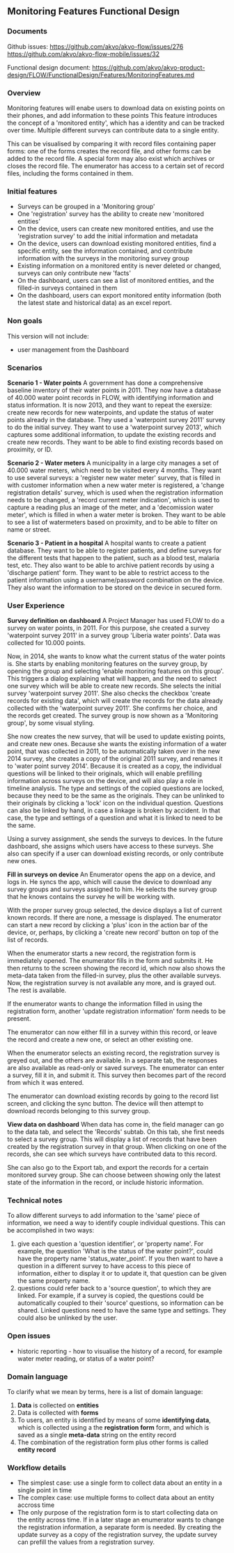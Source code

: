 Monitoring Features Functional Design
-------------------------------------

### Documents
Github issues:
https://github.com/akvo/akvo-flow/issues/276
https://github.com/akvo/akvo-flow-mobile/issues/32

Functional design document:
https://github.com/akvo/akvo-product-design/FLOW/FunctionalDesign/Features/MonitoringFeatures.md

### Overview
Monitoring features will enabe users to download data on existing points on their phones, and add information to these points This feature introduces the concept of a 'monitored entity', which has a identity and can be tracked over time. Multiple different surveys can contribute data to a single entity.

This can be visualised by comparing it with record files containing paper forms: one of the forms creates the record file, and other forms can be added to the record file. A special form may also exist which archives or closes the record file. The enumerator has access to a certain set of record files, including the forms contained in them.

### Initial features
* Surveys can be grouped in a 'Monitoring group'
* One 'registration' survey has the ability to create new 'monitored entities'
* On the device, users can create new monitored entities, and use the 'registration survey' to add the initial information and metadata
* On the device, users can download existing monitored entities, find a specific entity, see the information contained, and contribute information with the surveys in the monitoring survey group
* Existing information on a monitored entity is never deleted or changed, surveys can only contribute new 'facts'
* On the dashboard, users can see a list of monitored entities, and the filled-in surveys contained in them
* On the dashboard, users can export monitored entity information (both the latest state and historical data) as an excel report.

### Non goals
This version will not include:
* user management from the Dashboard

### Scenarios
**Scenario 1 - Water points**
A government has done a comprehensive baseline inventory of their water points in 2011. They now have a database of 40.000 water point records in FLOW, with identifying information and status information. It is now 2013, and they want to repeat the exersize: create new records for new waterpoints, and update the status of water points already in the database. They used a 'waterpoint survey 2011' survey to do the initial survey. They want to use a 'waterpoint survey 2013', which captures some additional information, to update the existing records and create new records. They want to be able to find existing records based on proximity, or ID.

**Scenario 2 - Water meters**
A municipality in a large city manages a set of 40.000 water meters, which need to be visited every 4 months. They want to use several surveys: a 'register new water meter' survey, that is filled in with customer information when a new water meter is registered, a 'change registration details' survey, which is used when the registration information needs to be changed,  a 'record current meter indication', which is used to capture a reading plus an image of the meter, and a 'decomission water meter', which is filled in when a water meter is broken. They want to be able to see a list of watermeters based on proximity, and to be able to filter on name or street.

**Scenario 3 - Patient in a hospital**
A hospital wants to create a patient database. They want to be able to register patients, and define surveys for the different tests that happen to the patient, such as a blood test, malaria test, etc. They also want to be able to archive patient records by using a 'discharge patient' form. They want to be able to restrict access to the patient information using a username/password combination on the device. They also want the information to be stored on the device in secured form.

### User Experience 
**Survey definition on dashboard**
A Project Manager has used FLOW to do a survey on water points, in 2011. For this purpose, she created a survey 'waterpoint survey 2011' in a survey group 'Liberia water points'. Data was collected for 10.000 points. 

Now, in 2014, she wants to know what the current status of the water points is. She starts by enabling monitoring features on the survey group, by opening the group and selecting 'enable monitoring features on this group'. This triggers a dialog explaining what will happen, and the need to select one survey which will be able to create new records. She selects the initial survey 'waterpoint survey 2011'. She also checks the checkbox 'create records for existing data', which will create the records for the data already collected with the 'waterpoint survey 2011'. She confirms her choice, and the records get created. The survey group is now shown as a 'Monitoring group', by some visual styling.

She now creates the new survey, that will be used to update existing points, and create new ones. Because she wants the existing information of a water point, that was collected in 2011, to be automatically taken over in the new 2014 survey, she creates a copy of the original 2011 survey, and renames it to 'water point survey 2014'. Because it is created as a copy, the individual questions will be linked to their originals, which will enable prefilling information across surveys on the device, and will also play a role in timeline analysis. The type and settings of the copied questions are locked, because they need to be the same as the originals. They can be unlinked to their originals by clicking a 'lock' icon on the individual question. Questions can also be linked by hand, in case a linkage is broken by accident. In that case, the type and settings of a question and what it is linked to need to be the same.

Using a survey assignment, she sends the surveys to devices. In the future dashboard, she assigns which users have access to these surveys. She also can specify if a user can download existing records, or only contribute new ones.

**Fill in surveys on device**
An Enumerator opens the app on a device, and logs in. He syncs the app, which will cause the device to download any survey groups and surveys assigned to him. He selects the survey group that he knows contains the survey he will be working with. 

With the proper survey group selected, the device displays a list of current known records. If there are none, a message is displayed. The enumerator can start a new record by clicking a 'plus' icon in the action bar of the device, or, perhaps, by clicking a 'create new record' button on top of the list of records.

When the enumerator starts a new record, the registration form is immediately opened. The enumerator fills in the form and submits it. He then returns to the screen showing the record id, which now also shows the meta-data taken from the filled-in survey, plus the other available surveys. Now, the registration survey is not available any more, and is grayed out. The rest is available. 

If the enumerator wants to change the information filled in using the registration form, another 'update registration information' form needs to be present.

The enumerator can now either fill in a survey within this record, or leave the record and create a new one, or select an other existing one.

When the enumerator selects an existing record, the registration survey is greyed out, and the others are available. In a separate tab, the responses are also available as read-only or saved surveys. The enumerator can enter a survey, fill it in, and submit it. This survey then becomes part of the record from which it was entered.

The enumerator can download existing records by going to the record list screen, and clicking the sync button. The device will then attempt to download records belonging to this survey group.

**View data on dashboard**
When data has come in, the field manager can go to the data tab, and select the 'Records' subtab. On this tab, she first needs to select a survey group. This will display a list of records that have been created by the registration survey in that group. When clicking on one of the records, she can see which surveys have contributed data to this record.

She can also go to the Export tab, and export the records for a certain monitored survey group. She can choose between showing only the latest state of the information in the record, or include historic information. 

### Technical notes
To allow different surveys to add information to the 'same' piece of information, we need a way to identify couple individual questions. This can be accomplished in two ways:

1.  give each question a 'question identifier', or 'property name'. For example, the question 'What is the status of the water point?', could have the property name 'status_water_point'. If you then want to have a question in a different survey to have access to this piece of information, either to display it or to update it, that question can be given the same property name.
2.  questions could refer back to a 'source question', to which they are linked. For example, if a survey is copied, the questions could be automatically coupled to their 'source' questions, so information can be shared. Linked questions need to have the same type and settings. They could also be unlinked by the user.

### Open issues
* historic reporting  - how to visualise the history of a record, for example water meter reading, or status of a water point?

### Domain language
To clarify what we mean by terms, here is a list of domain language:

1. **Data** is collected on **entities**
2. Data is collected with **forms**
3. To users, an entity is identified by means of some **identifying data**, which is collected using a the **registration form** form, and which is saved as a single **meta-data** string on the entity record
4. The combination of the registration form plus other forms is called **entity record**

### Workflow details
* The simplest case: use a single form to collect data about an entity in a single point in time
* The complex case: use multiple forms to collect data about an entity accross time
* The only purpose of the registration form is to start collecting data on the entity across time. If in a later stage an enumerator wants to change the registration information, a separate form is needed. By creating the update survey as a copy of the registration survey, the update survey can prefill the values from a registration survey.
